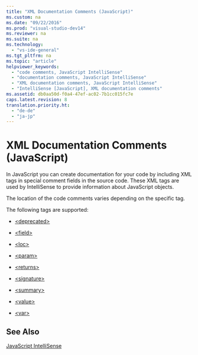 ```yaml
---
title: "XML Documentation Comments (JavaScript)"
ms.custom: na
ms.date: "09/22/2016"
ms.prod: "visual-studio-dev14"
ms.reviewer: na
ms.suite: na
ms.technology: 
  - "vs-ide-general"
ms.tgt_pltfrm: na
ms.topic: "article"
helpviewer_keywords: 
  - "code comments, JavaScript IntelliSense"
  - "documentation comments, JavaScript IntelliSense"
  - "XML documentation comments, JavaScript IntelliSense"
  - "IntelliSense [JavaScript], XML documentation comments"
ms.assetid: db0aa50d-f0a4-47ef-ac02-7b1cc015fc7e
caps.latest.revision: 8
translation.priority.ht: 
  - "de-de"
  - "ja-jp"
---
```

# XML Documentation Comments (JavaScript)
In JavaScript you can create documentation for your code by including XML tags in special comment fields in the source code. These XML tags are used by IntelliSense to provide information about JavaScript objects.  
  
 The location of the code comments varies depending on the specific tag.  
  
 The following tags are supported:  
  
-   [<deprecated\>](../VS_csharp/-deprecated---javascript-.md)  
  
-   [<field\>](../VS_csharp/-field---javascript-.md)  
  
-   [<loc\>](../VS_csharp/-loc---javascript-.md)  
  
-   [<param\>](../VS_csharp/-param---javascript-.md)  
  
-   [<returns\>](../VS_csharp/-returns---javascript-.md)  
  
-   [<signature\>](../VS_csharp/-signature---javascript-.md)  
  
-   [<summary\>](../VS_csharp/-summary---javascript-.md)  
  
-   [<value\>](../VS_csharp/-value---javascript-.md)  
  
-   [<var\>](../VS_csharp/-var---javascript-.md)  
  
## See Also  
 [JavaScript IntelliSense](../VS_csharp/javascript-intellisense.md)